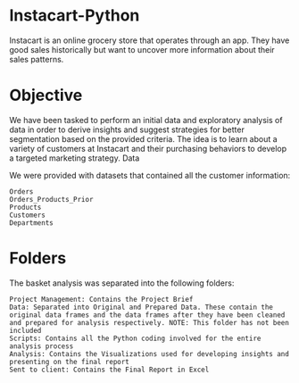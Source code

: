 # Instacart-Python
Instacart is an online grocery store that operates through an app. They have good sales historically but want to uncover more information about their sales patterns.

# Objective
We have been tasked to perform an initial data and exploratory analysis of data in order to derive insights and suggest strategies for better segmentation based on the provided criteria. The idea is to learn about a variety of customers at Instacart and their purchasing behaviors to develop a targeted marketing strategy.
Data

We were provided with datasets that contained all the customer information:

    Orders
    Orders_Products_Prior
    Products
    Customers
    Departments

# Folders
The basket analysis was separated into the following folders:

    Project Management: Contains the Project Brief
    Data: Separated into Original and Prepared Data. These contain the original data frames and the data frames after they have been cleaned and prepared for analysis respectively. NOTE: This folder has not been included
    Scripts: Contains all the Python coding involved for the entire analysis process
    Analysis: Contains the Visualizations used for developing insights and presenting on the final report
    Sent to client: Contains the Final Report in Excel
